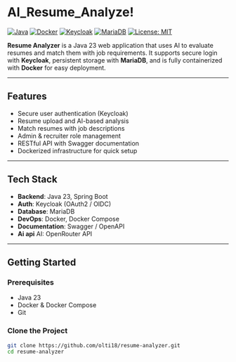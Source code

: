 # AI_Resume_Analyze!

[![Java](https://img.shields.io/badge/Java-23-blue)](https://www.oracle.com/java/)
[![Docker](https://img.shields.io/badge/Docker-Enabled-blue)](https://www.docker.com/)
[![Keycloak](https://img.shields.io/badge/Keycloak-Security-red)](https://www.keycloak.org/)
[![MariaDB](https://img.shields.io/badge/Database-MariaDB-lightgrey)](https://mariadb.org/)
[![License: MIT](https://img.shields.io/badge/License-MIT-yellow.svg)](https://opensource.org/licenses/MIT)

**Resume Analyzer** is a Java 23 web application that uses AI to evaluate resumes and match them with job requirements. It supports secure login with **Keycloak**, persistent storage with **MariaDB**, and is fully containerized with **Docker** for easy deployment.

---

## Features

- Secure user authentication (Keycloak)
- Resume upload and AI-based analysis
- Match resumes with job descriptions
- Admin & recruiter role management
- RESTful API with Swagger documentation
- Dockerized infrastructure for quick setup

---

## Tech Stack

- **Backend**: Java 23, Spring Boot
- **Auth**: Keycloak (OAuth2 / OIDC)
- **Database**: MariaDB
- **DevOps**: Docker, Docker Compose
- **Documentation**: Swagger / OpenAPI
- **Ai api** AI: OpenRouter API

---

## Getting Started

### Prerequisites

- Java 23
- Docker & Docker Compose
- Git

### Clone the Project

```bash
git clone https://github.com/olti18/resume-analyzer.git
cd resume-analyzer
